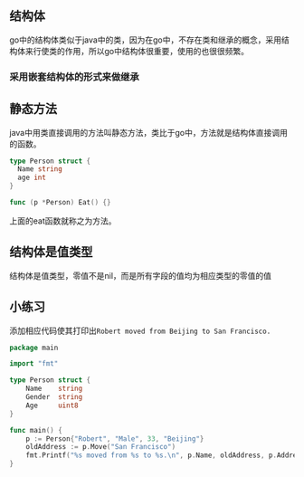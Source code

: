 ## 结构体
go中的结构体类似于java中的类，因为在go中，不存在类和继承的概念，采用结构体来行使类的作用，所以go中结构体很重要，使用的也很很频繁。
### 采用嵌套结构体的形式来做继承
## 静态方法
java中用类直接调用的方法叫静态方法，类比于go中，方法就是结构体直接调用的函数。

```go
type Person struct {
  Name string
  age int
}

func (p *Person) Eat() {}
```

上面的eat函数就称之为方法。
## 结构体是值类型
结构体是值类型，零值不是nil，而是所有字段的值均为相应类型的零值的值

## 小练习
添加相应代码使其打印出`Robert moved from Beijing to San Francisco.`

```go
package main

import "fmt"

type Person struct {
    Name    string
	Gender  string
	Age     uint8
}

func main() {
	p := Person{"Robert", "Male", 33, "Beijing"}
	oldAddress := p.Move("San Francisco")
	fmt.Printf("%s moved from %s to %s.\n", p.Name, oldAddress, p.Address)
}
```